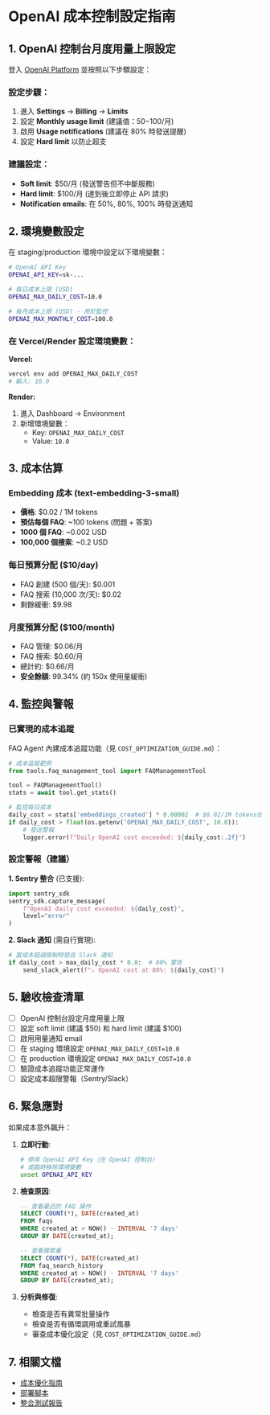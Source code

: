 # OpenAI 成本控制設定指南

## 1. OpenAI 控制台月度用量上限設定

登入 [OpenAI Platform](https://platform.openai.com/usage) 並按照以下步驟設定：

### 設定步驟：
1. 進入 **Settings** → **Billing** → **Limits**
2. 設定 **Monthly usage limit** (建議值：$50-$100/月)
3. 啟用 **Usage notifications** (建議在 80% 時發送提醒)
4. 設定 **Hard limit** 以防止超支

### 建議設定：
- **Soft limit**: $50/月 (發送警告但不中斷服務)
- **Hard limit**: $100/月 (達到後立即停止 API 請求)
- **Notification emails**: 在 50%, 80%, 100% 時發送通知

## 2. 環境變數設定

在 staging/production 環境中設定以下環境變數：

```bash
# OpenAI API Key
OPENAI_API_KEY=sk-...

# 每日成本上限 (USD)
OPENAI_MAX_DAILY_COST=10.0

# 每月成本上限 (USD) - 用於監控
OPENAI_MAX_MONTHLY_COST=100.0
```

### 在 Vercel/Render 設定環境變數：

**Vercel:**
```bash
vercel env add OPENAI_MAX_DAILY_COST
# 輸入: 10.0
```

**Render:**
1. 進入 Dashboard → Environment
2. 新增環境變數：
   - Key: `OPENAI_MAX_DAILY_COST`
   - Value: `10.0`

## 3. 成本估算

### Embedding 成本 (text-embedding-3-small)
- **價格**: $0.02 / 1M tokens
- **預估每個 FAQ**: ~100 tokens (問題 + 答案)
- **1000 個 FAQ**: ~0.002 USD
- **100,000 個搜索**: ~0.2 USD

### 每日預算分配 ($10/day)
- FAQ 創建 (500 個/天): $0.001
- FAQ 搜索 (10,000 次/天): $0.02
- 剩餘緩衝: $9.98

### 月度預算分配 ($100/month)
- FAQ 管理: $0.06/月
- FAQ 搜索: $0.60/月
- 總計約: $0.66/月
- **安全餘額**: 99.34% (約 150x 使用量緩衝)

## 4. 監控與警報

### 已實現的成本追蹤
FAQ Agent 內建成本追蹤功能（見 `COST_OPTIMIZATION_GUIDE.md`）：

```python
# 成本追蹤範例
from tools.faq_management_tool import FAQManagementTool

tool = FAQManagementTool()
stats = await tool.get_stats()

# 監控每日成本
daily_cost = stats['embeddings_created'] * 0.00002  # $0.02/1M tokens估算
if daily_cost > float(os.getenv('OPENAI_MAX_DAILY_COST', 10.0)):
    # 發送警報
    logger.error(f"Daily OpenAI cost exceeded: ${daily_cost:.2f}")
```

### 設定警報（建議）

**1. Sentry 整合** (已支援):
```python
import sentry_sdk
sentry_sdk.capture_message(
    f"OpenAI daily cost exceeded: ${daily_cost}",
    level="error"
)
```

**2. Slack 通知** (需自行實現):
```python
# 當成本超過限制時發送 Slack 通知
if daily_cost > max_daily_cost * 0.8:  # 80% 警告
    send_slack_alert(f"⚠️ OpenAI cost at 80%: ${daily_cost}")
```

## 5. 驗收檢查清單

- [ ] OpenAI 控制台設定月度用量上限
- [ ] 設定 soft limit (建議 $50) 和 hard limit (建議 $100)
- [ ] 啟用用量通知 email
- [ ] 在 staging 環境設定 `OPENAI_MAX_DAILY_COST=10.0`
- [ ] 在 production 環境設定 `OPENAI_MAX_DAILY_COST=10.0`
- [ ] 驗證成本追蹤功能正常運作
- [ ] 設定成本超限警報（Sentry/Slack）

## 6. 緊急應對

如果成本意外飆升：

1. **立即行動**:
   ```bash
   # 停用 OpenAI API Key（在 OpenAI 控制台）
   # 或臨時移除環境變數
   unset OPENAI_API_KEY
   ```

2. **檢查原因**:
   ```sql
   -- 查看最近的 FAQ 操作
   SELECT COUNT(*), DATE(created_at) 
   FROM faqs 
   WHERE created_at > NOW() - INTERVAL '7 days'
   GROUP BY DATE(created_at);
   
   -- 查看搜索量
   SELECT COUNT(*), DATE(created_at)
   FROM faq_search_history
   WHERE created_at > NOW() - INTERVAL '7 days'
   GROUP BY DATE(created_at);
   ```

3. **分析與修復**:
   - 檢查是否有異常批量操作
   - 檢查是否有循環調用或重試風暴
   - 審查成本優化設定（見 `COST_OPTIMIZATION_GUIDE.md`）

## 7. 相關文檔

- [成本優化指南](./COST_OPTIMIZATION_GUIDE.md)
- [部署腳本](./deploy.sh)
- [整合測試報告](./INTEGRATION_TEST_REPORT.md)
